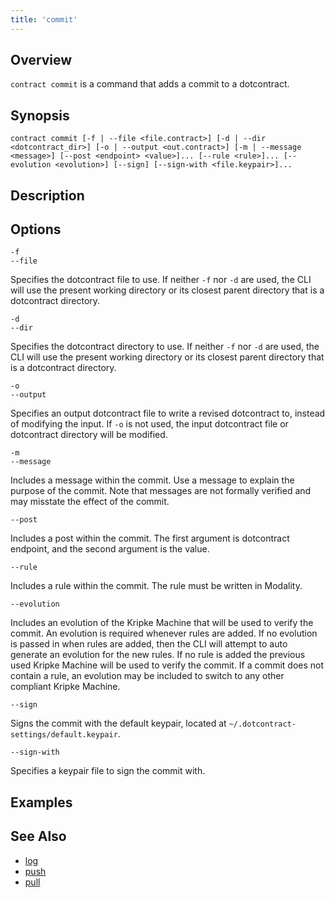 ```yaml
---
title: 'commit'
---
```


## Overview

`contract commit` is a command that adds a commit to a dotcontract.

## Synopsis

```wrapped
contract commit [-f | --file <file.contract>] [-d | --dir <dotcontract_dir>] [-o | --output <out.contract>] [-m | --message <message>] [--post <endpoint> <value>]... [--rule <rule>]... [--evolution <evolution>] [--sign] [--sign-with <file.keypair>]...
```

## Description


## Options

```flags
-f
--file
```
Specifies the dotcontract file to use. If neither `-f` nor `-d` are used, the CLI will use the present working directory or its closest parent directory that is a dotcontract directory.

```flags
-d
--dir
```
Specifies the dotcontract directory to use. If neither `-f` nor `-d` are used, the CLI will use the present working directory or its closest parent directory that is a dotcontract directory.

```flags
-o
--output
```
Specifies an output dotcontract file to write a revised dotcontract to, instead of modifying the input. If `-o` is not used, the input dotcontract file or dotcontract directory will be modified.

```flags
-m
--message
```
Includes a message within the commit. Use a message to explain the purpose of the commit. Note that messages are not formally verified and may misstate the effect of the commit.

```flags
--post
```
Includes a post within the commit. The first argument is dotcontract endpoint, and the second argument is the value.

```flags
--rule
```
Includes a rule within the commit. The rule must be written in Modality.

```flags
--evolution
```
Includes an evolution of the Kripke Machine that will be used to verify the commit. An evolution is required whenever rules are added. If no evolution is passed in when rules are added, then the CLI will attempt to auto generate an evolution for the new rules. If no rule is added the previous used Kripke Machine will be used to verify the commit. If a commit does not contain a rule, an evolution may be included to switch to any other compliant Kripke Machine.

```flags
--sign
```
Signs the commit with the default keypair, located at `~/.dotcontract-settings/default.keypair`.

```flags
--sign-with
```
Specifies a keypair file to sign the commit with.

## Examples


## See Also

* [log](/docs/cli/log)
* [push](/docs/cli/push)
* [pull](/docs/cli/pull)